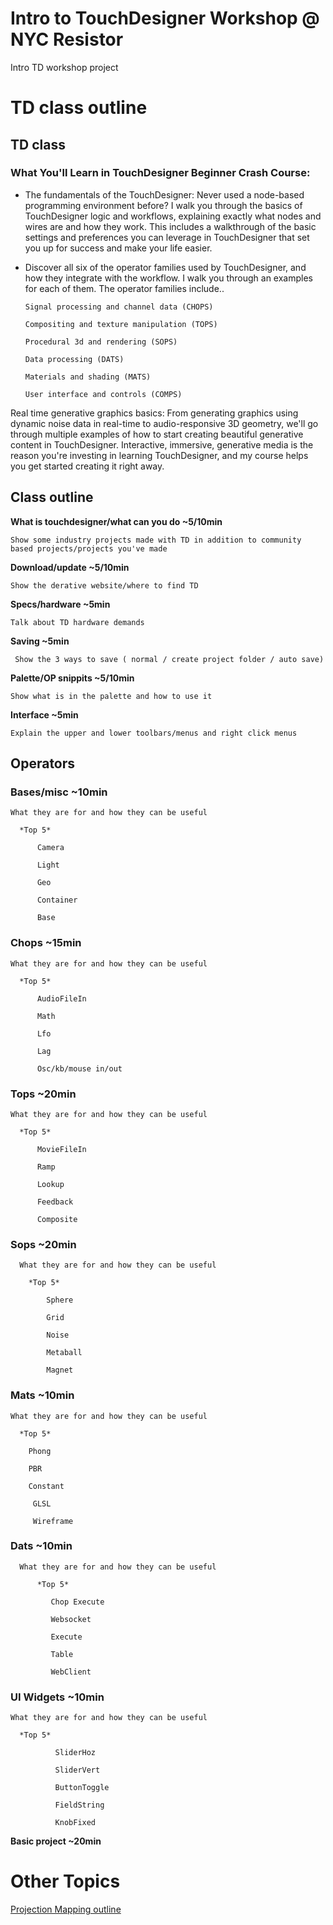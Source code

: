 # Intro to TouchDesigner Workshop @ NYC Resistor
Intro TD workshop project

# TD class outline

## **TD class**

### **What You'll Learn in TouchDesigner Beginner Crash Course:**

- The fundamentals of the TouchDesigner: Never used a node-based programming environment before? I walk you through the basics of TouchDesigner logic and workflows, explaining exactly what nodes and wires are and how they work. This includes a walkthrough of the basic settings and preferences you can leverage in TouchDesigner that set you up for success and make your life easier.
- Discover all six of the operator families used by TouchDesigner, and how they integrate with the workflow. I walk you through an examples for each of them. The operator families include..

      Signal processing and channel data (CHOPS)

      Compositing and texture manipulation (TOPS)

      Procedural 3d and rendering (SOPS)

      Data processing (DATS)

      Materials and shading (MATS)

      User interface and controls (COMPS)

Real time generative graphics basics: From generating graphics using dynamic noise data in real-time to audio-responsive 3D geometry, we'll go through multiple examples of how to start creating beautiful generative content in TouchDesigner. Interactive, immersive, generative media is the reason you're investing in learning TouchDesigner, and my course helps you get started creating it right away.

## **Class outline**

**What is touchdesigner/what can you do ~5/10min**

    Show some industry projects made with TD in addition to community based projects/projects you've made

**Download/update ~5/10min**

    Show the derative website/where to find TD

**Specs/hardware ~5min**

    Talk about TD hardware demands

**Saving ~5min**

     Show the 3 ways to save ( normal / create project folder / auto save)

**Palette/OP snippits ~5/10min**

    Show what is in the palette and how to use it

**Interface ~5min**

    Explain the upper and lower toolbars/menus and right click menus
 
## **Operators**

### **Bases/misc ~10min**

    What they are for and how they can be useful

      *Top 5*

          Camera

          Light

          Geo

          Container

          Base

### **Chops ~15min**

    What they are for and how they can be useful

      *Top 5*

          AudioFileIn

          Math

          Lfo

          Lag

          Osc/kb/mouse in/out

### **Tops ~20min**

    What they are for and how they can be useful

      *Top 5*

          MovieFileIn

          Ramp

          Lookup

          Feedback

          Composite

### **Sops ~20min**

      What they are for and how they can be useful

        *Top 5*

            Sphere

            Grid

            Noise

            Metaball
 
            Magnet

### **Mats ~10min**

    What they are for and how they can be useful

      *Top 5*

        Phong

        PBR

        Constant

         GLSL 

         Wireframe

### **Dats ~10min**

      What they are for and how they can be useful

          *Top 5*

             Chop Execute

             Websocket

             Execute

             Table

             WebClient

### **UI Widgets ~10min**

    What they are for and how they can be useful

      *Top 5*

              SliderHoz

              SliderVert

              ButtonToggle

              FieldString

              KnobFixed

**Basic project ~20min**

# Other Topics

[Projection Mapping outline](https://www.notion.so/Projection-Mapping-outline-b022e0b9b098499ca334642dccc8b147)
